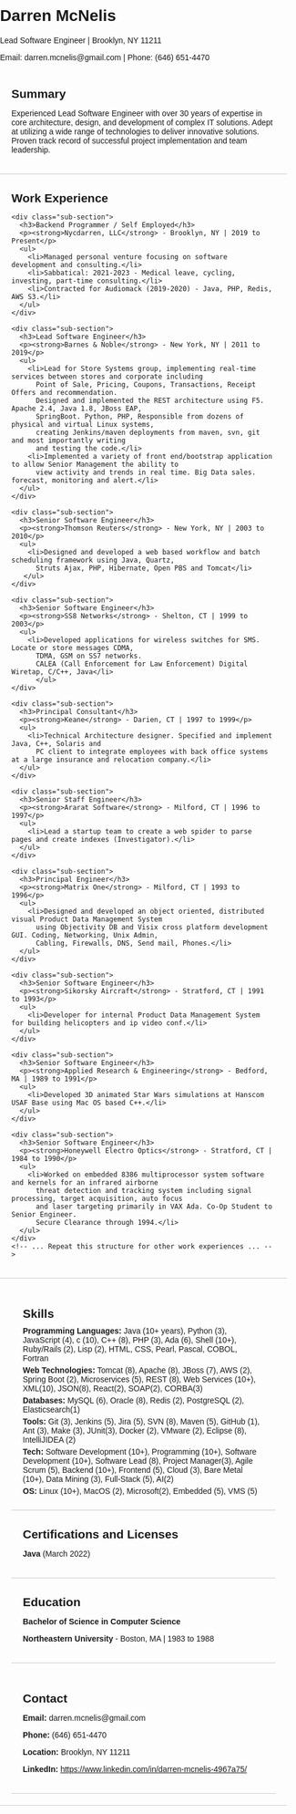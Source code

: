 <!DOCTYPE html>
<html>

<head>
  <title>Darren McNelis - Resume</title>
  <style>
    body {
      font-family: Arial, sans-serif;
      margin: 0;
      padding: 0;
    }

    .header {
      background-color: #333;
      color: #fff;
      text-align: center;
      padding: 20px 0;
    }

    .section {
      padding: 20px;
      border-bottom: 1px solid #ccc;
    }

    .sub-section {
      margin-top: 40px;
    }

    h2 {
      margin: 10px 0;
    }

    h3 {
      margin: 5px 0;
    }

    ul {
      list-style-type: none;
      margin: 0;
      padding: 0;
    }

    li {
      margin-bottom: 5px;
    }

    .contact {
      margin-top: 20px;
    }

    .additional-info {
      font-style: italic;
    }
  </style>
</head>

<body>
  <div class="header">
    <h1>Darren McNelis</h1>
    <p>Lead Software Engineer | Brooklyn, NY 11211</p>
    <p>Email: darren.mcnelis@gmail.com | Phone: (646) 651-4470</p>
  </div>

  <div class="section">
    <h2>Summary</h2>
    <p>Experienced Lead Software Engineer with over 30 years of expertise in core architecture, design, and development of complex IT solutions. Adept at utilizing a wide range of technologies to deliver innovative solutions. Proven track record of successful project implementation and team leadership.</p>
  </div>

  <div class="section">
    <h2>Work Experience</h2>

    <div class="sub-section">
      <h3>Backend Programmer / Self Employed</h3>
      <p><strong>Nycdarren, LLC</strong> - Brooklyn, NY | 2019 to Present</p>
      <ul>
        <li>Managed personal venture focusing on software development and consulting.</li>
        <li>Sabbatical: 2021-2023 - Medical leave, cycling, investing, part-time consulting.</li>
        <li>Contracted for Audiomack (2019-2020) - Java, PHP, Redis, AWS S3.</li>
      </ul>
    </div>

    <div class="sub-section">
      <h3>Lead Software Engineer</h3>
      <p><strong>Barnes & Noble</strong> - New York, NY | 2011 to 2019</p>
      <ul>
        <li>Lead for Store Systems group, implementing real-time services between stores and corporate including
          Point of Sale, Pricing, Coupons, Transactions, Receipt Offers and recommendation.
          Designed and implemented the REST architecture using F5. Apache 2.4, Java 1.8, JBoss EAP,
          SpringBoot. Python, PHP, Responsible from dozens of physical and virtual Linux systems,
          creating Jenkins/maven deployments from maven, svn, git and most importantly writing
          and testing the code.</li>
        <li>Implemented a variety of front end/bootstrap application to allow Senior Management the ability to
          view activity and trends in real time. Big Data sales. forecast, monitoring and alert.</li>
      </ul>
    </div>

    <div class="sub-section">
      <h3>Senior Software Engineer</h3>
      <p><strong>Thomson Reuters</strong> - New York, NY | 2003 to 2010</p>
      <ul>
        <li>Designed and developed a web based workflow and batch scheduling framework using Java, Quartz,
          Struts Ajax, PHP, Hibernate, Open PBS and Tomcat</li>
       </ul>
    </div>

    <div class="sub-section">
      <h3>Senior Software Engineer</h3>
      <p><strong>SS8 Networks</strong> - Shelton, CT | 1999 to 2003</p>
      <ul>
        <li>Developed applications for wireless switches for SMS. Locate or store messages CDMA,
          TDMA, GSM on SS7 networks.
          CALEA (Call Enforcement for Law Enforcement) Digital Wiretap, C/C++, Java</li>
          </ul>
    </div>

    <div class="sub-section">
      <h3>Principal Consultant</h3>
      <p><strong>Keane</strong> - Darien, CT | 1997 to 1999</p>
      <ul>
        <li>Technical Architecture designer. Specified and implement Java, C++, Solaris and
          PC client to integrate employees with back office systems at a large insurance and relocation company.</li>
      </ul>
    </div>

    <div class="sub-section">
      <h3>Senior Staff Engineer</h3>
      <p><strong>Ararat Software</strong> - Milford, CT | 1996 to 1997</p>
      <ul>
        <li>Lead a startup team to create a web spider to parse pages and create indexes (Investigator).</li>
      </ul>
    </div>

    <div class="sub-section">
      <h3>Principal Engineer</h3>
      <p><strong>Matrix One</strong> - Milford, CT | 1993 to 1996</p>
      <ul>
        <li>Designed and developed an object oriented, distributed visual Product Data Management System
          using Objectivity DB and Visix cross platform development GUI. Coding, Networking, Unix Admin,
          Cabling, Firewalls, DNS, Send mail, Phones.</li>
      </ul>
    </div>

    <div class="sub-section">
      <h3>Senior Software Engineer</h3>
      <p><strong>Sikorsky Aircraft</strong> - Stratford, CT | 1991 to 1993</p>
      <ul>
        <li>Developer for internal Product Data Management System for building helicopters and ip video conf.</li>
      </ul>
    </div>

    <div class="sub-section">
      <h3>Senior Software Engineer</h3>
      <p><strong>Applied Research & Engineering</strong> - Bedford, MA | 1989 to 1991</p>
      <ul>
        <li>Developed 3D animated Star Wars simulations at Hanscom USAF Base using Mac OS based C++.</li>
      </ul>
    </div>

    <div class="sub-section">
      <h3>Senior Software Engineer</h3>
      <p><strong>Honeywell Electro Optics</strong> - Stratford, CT | 1984 to 1990</p>
      <ul>
        <li>Worked on embedded 8386 multiprocessor system software and kernels for an infrared airborne
          threat detection and tracking system including signal processing, target acquisition, auto focus
          and laser targeting primarily in VAX Ada. Co-Op Student to Senior Engineer.
          Secure Clearance through 1994.</li>
      </ul>
    </div>
    <!-- ... Repeat this structure for other work experiences ... -->

  </div>

  <div class="section">
    <div class="section">
      <h2>Skills</h2>
      <ul>
        <li><strong>Programming Languages:</strong> Java (10+ years), Python (3), JavaScript (4), c (10), C++ (8), PHP (3), Ada (6), Shell (10+), Ruby/Rails (2), Lisp (2), HTML, CSS, Pearl, Pascal, COBOL, Fortran</li>
        <li><strong>Web Technologies:</strong> Tomcat (8), Apache (8), JBoss (7), AWS (2), Spring Boot (2), Microservices (5), REST (8), Web Services (10+), XML(10), JSON(8), React(2), SOAP(2), CORBA(3)</li>
        <li><strong>Databases:</strong> MySQL (6), Oracle (8), Redis (2), PostgreSQL (2), Elasticsearch(1)</li>
        <li><strong>Tools:</strong> Git (3), Jenkins (5), Jira (5), SVN (8), Maven (5), GitHub (1), Ant (3), Make (3), JUnit(3), Docker (2), VMware (2), Eclipse (8), IntelliJIDEA (2)</li>
        <li><strong>Tech:</strong> Software Development (10+), Programming (10+), Software Development (10+), Software Lead (8), Project Manager(3), Agile Scrum (5), Backend (10+), Frontend (5), Cloud (3), Bare Metal (10+), Data Mining (3), Full-Stack (5), AI(2)</li>
        <li><strong>OS:</strong> Linux (10+), MacOS (2), Microsoft(2), Embedded (5), VMS (5)</li>
      </ul>
    </div>

  <div class="section">
    <h2>Certifications and Licenses</h2>
    <p><strong>Java</strong> (March 2022)</p>
  </div>

  <div class="section">
    <h2>Education</h2>
    <p><strong>Bachelor of Science in Computer Science</strong></p>
    <p><strong>Northeastern University</strong> - Boston, MA | 1983 to 1988</p>
  </div>

  <div class="section contact">
    <h2>Contact</h2>
    <p><strong>Email:</strong> darren.mcnelis@gmail.com</p>
    <p><strong>Phone:</strong> (646) 651-4470</p>
    <p><strong>Location:</strong> Brooklyn, NY 11211</p>
    <p><strong>LinkedIn:</strong> <a href="https://www.linkedin.com/in/darren-mcnelis-4967a75/">https://www.linkedin.com/in/darren-mcnelis-4967a75/</a></p>
  </div>
</body>

</html>


